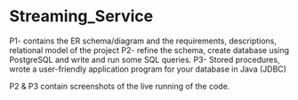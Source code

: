 # Streaming_Service

P1- contains the ER schema/diagram and the requirements, descriptions, relational model of the project
P2- refine the schema, create database using PostgreSQL and write
and run some SQL queries.
P3- Stored procedures, wrote a user-friendly application program for your database in Java (JDBC) 

P2 & P3 contain screenshots of the live running of the code.
